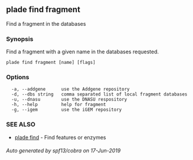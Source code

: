 ## plade find fragment

Find a fragment in the databases

### Synopsis

Find a fragment with a given name in the databases requested.

```
plade find fragment [name] [flags]
```

### Options

```
  -a, --addgene      use the Addgene repository
  -d, --dbs string   comma separated list of local fragment databases
  -u, --dnasu        use the DNASU respository
  -h, --help         help for fragment
  -g, --igem         use the iGEM repository
```

### SEE ALSO

* [plade find](plade_find.md)	 - Find features or enzymes

###### Auto generated by spf13/cobra on 17-Jun-2019
